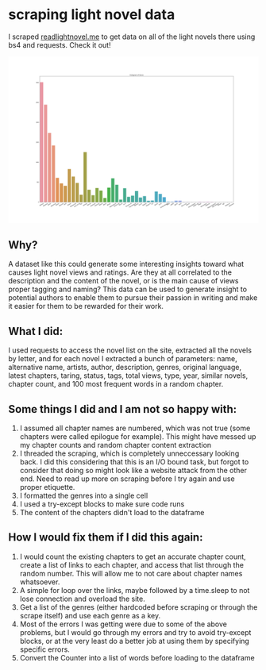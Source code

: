 # scraping light novel data
I scraped [readlightnovel.me](https://www.readlightnovel.me/) to get data on all of the light novels there using bs4 and requests. Check it out!

![](Genres.png)
## Why?
A dataset like this could generate some interesting insights toward what causes light novel views and ratings. Are they at all correlated to the description and the content of the novel, or is the main cause of views proper tagging and naming? This data can be used to generate insight to potential authors to enable them to pursue their passion in writing and make it easier for them to be rewarded for their work. 

## What I did:
I used requests to access the novel list on the site, extracted all the novels by letter, and for each novel I extracted a bunch of parameters:
name, alternative name, artists, author, description, genres, original language, latest chapters, taring, status, tags, total views, type, year, similar novels, chapter count, and 100 most frequent words in a random chapter.


## Some things I did and I am not so happy with:
1.  I assumed all chapter names are numbered, which was not true (some chapters were called epilogue for example). This might have messed up my chapter counts and random chapter content extraction
2.  I threaded the scraping, which is completely unneccessary looking back. I did this considering that this is an I/O bound task, but forgot to consider that doing so might look like a website attack from the other end. Need to read up more on scraping before I try again and use proper etiquette. 
3.  I formatted the genres into a single cell
4.  I used a try-except blocks to make sure code runs
5.  The content of the chapters didn't load to the dataframe

## How I would fix them if I did this again:
1. I would count the existing chapters to get an accurate chapter count, create a list of links to each chapter, and access that list through the random number. This will allow me to not care about chapter names whatsoever. 
2. A simple for loop over the links, maybe followed by a time.sleep to not lose connection and overload the site. 
3. Get a list of the genres (either hardcoded before scraping or through the scrape itself) and use each genre as a key.
4. Most of the errors I was getting were due to some of the above problems, but I would go through my errors and try to avoid try-except blocks, or at the very least do a better job at using them by specifying specific errors. 
5. Convert the Counter into a list of words before loading to the dataframe


